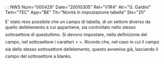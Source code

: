  :  : NWS Num="000429" Date="20010305" Rel="V1R4" Atr="G. Galdini" Tem="TEC" App="B£" Tit="Novità in impostazione tabelle" Sts="20"

E' stato reso possibile che un campo di tabella, di un settore diverso da quello dellelemento a cui appartiene, sia controllato nello stesso sottosettore di questultimo. Si devono impostare, nella definizione del campo, nel sottosettore i caratteri = =.
Ricordo che, nel caso in cui il campo sia dello stesso sottosettore dellelemento, questo avveniva
già, lasciando il campo del sottosettore a blanks.


